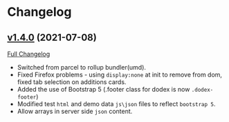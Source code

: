 # Changelog

## [v1.4.0](https://github.com/DaveO-Home/dodex/tree/v1.4.0) (2021-07-08)

[Full Changelog](https://github.com/DaveO-Home/dodex/compare/ee88c17d00e543d7beeea89a5f0440fa5012b4f6...v1.4.0)

* Switched from parcel to rollup bundler(umd).
* Fixed Firefox problems - using `display:none` at init to remove from dom, fixed tab selection on additions cards.
* Added the use of Bootstrap 5 (.footer class for dodex is now `.dodex-footer`)
* Modified test `html` and demo data `js\json` files to reflect `bootstrap 5`.
* Allow arrays in server side `json` content.
